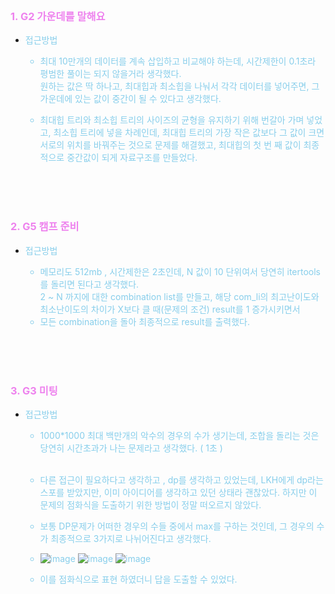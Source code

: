 

<br><br><br>
### <span style="color:violet"> 1. G2 가운데를 말해요

  - <span style="color:SKYBLUE"> 접근방법 
     - 최대 10만개의 데이터를 계속 삽입하고 비교해야 하는데, 시간제한이 0.1초라 평범한 풀이는 되지 않을거라 생각했다.<BR>
  원하는 값은 딱 하나고, 최대힙과 최소힙을 나눠서 각각 데이터를 넣어주면, 그 가운데에 있는 값이 중간이 될 수 있다고 생각했다.
  
     - 최대힙 트리와 최소힙 트리의 사이즈의 균형을 유지하기 위해 번갈아 가며 넣었고, 최소힙 트리에 넣을 차례인데, 최대힙 트리의 가장 작은 값보다 그 값이 크면
  서로의 위치를 바꿔주는 것으로 문제를 해결했고, 최대힙의 첫 번 째 값이 최종적으로 중간값이 되게 자료구조를 만들었다. 


<br><br><br>
### <span style="color:violet"> 2. G5 캠프 준비

  - <span style="color:SKYBLUE"> 접근방법 
     - 메모리도 512mb , 시간제한은 2초인데, N 값이 10 단위여서 당연히 itertools를 돌리면 된다고 생각했다. <BR>
  2 ~ N 까지에 대한 combination list를 만들고, 해당 com_li의 최고난이도와 최소난이도의 차이가 X보다 클 때(문제의 조건) result를 1 증가시키면서
     - 모든 combination을 돌아 최종적으로 result를 출력했다. 
  


<br><br><br>
### <span style="color:violet"> 3. G3 미팅

  - <span style="color:SKYBLUE"> 접근방법 
     - 1000*1000 최대 백만개의 악수의 경우의 수가 생기는데, 조합을 돌리는 것은 당연히 시간초과가 나는 문제라고 생각했다. ( 1초 )  <BR><br>
     - 다른 접근이 필요하다고 생각하고 , dp를 생각하고 있었는데, LKH에게 dp라는 스포를 받았지만, 이미 아이디어를 생각하고 있던 상태라 괜찮았다.
  하지만 이 문제의 점화식을 도출하기 위한 방법이 정말 떠오르지 않았다. <br>
 
     - 보통 DP문제가 어떠한 경우의 수들 중에서 max를 구하는 것인데, 그 경우의 수가 최종적으로 3가지로 나뉘어진다고 생각했다.
     - ![image](https://user-images.githubusercontent.com/55376155/233304099-5abb5bf5-ade7-4737-aa89-e91a20ec184a.png)
    ![image](https://user-images.githubusercontent.com/55376155/233304166-8b612666-f9d7-4262-bbe8-9200e2b496f2.png)
    ![image](https://user-images.githubusercontent.com/55376155/233304590-7e0cc677-2925-4f30-bae3-1549a1d244a3.png)

     - 이를 점화식으로 표현 하였더니 답을 도출할 수 있었다. 

